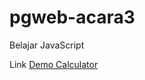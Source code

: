 # pgweb-acara3
Belajar JavaScript

Link [Demo Calculator]( https://meynaan.github.io/pgweb-acara3/)
